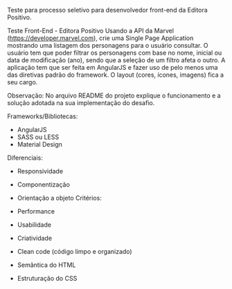 Teste para processo seletivo para desenvolvedor front-end da Editora Positivo.

Teste Front-End - Editora Positivo
Usando a API da Marvel (https://developer.marvel.com), crie uma Single Page Application mostrando uma listagem dos personagens para o usuário consultar. O usuário tem que poder filtrar os personagens com base no nome, inicial ou data de modificação (ano), sendo que a seleção de um filtro afeta o outro. A aplicação tem que ser feita em AngularJS e fazer uso de pelo menos uma das diretivas padrão do framework. O layout (cores, ícones, imagens) fica a seu cargo.

Observação: No arquivo README do projeto explique o funcionamento e a solução adotada na sua implementação do desafio.

Frameworks/Bibliotecas:

* AngularJS
* SASS ou LESS
* Material Design

Diferenciais:

* Responsividade
* Componentização
* Orientação a objeto
 Critérios:

* Performance
* Usabilidade
* Criatividade
* Clean code (código limpo e organizado)
* Semântica do HTML
* Estruturação do CSS
